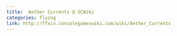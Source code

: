 ```yaml
---
title:  Aether Currents @ GCWiki
categories: flying
link: http://ffxiv.consolegameswiki.com/wiki/Aether_Currents
---
```

